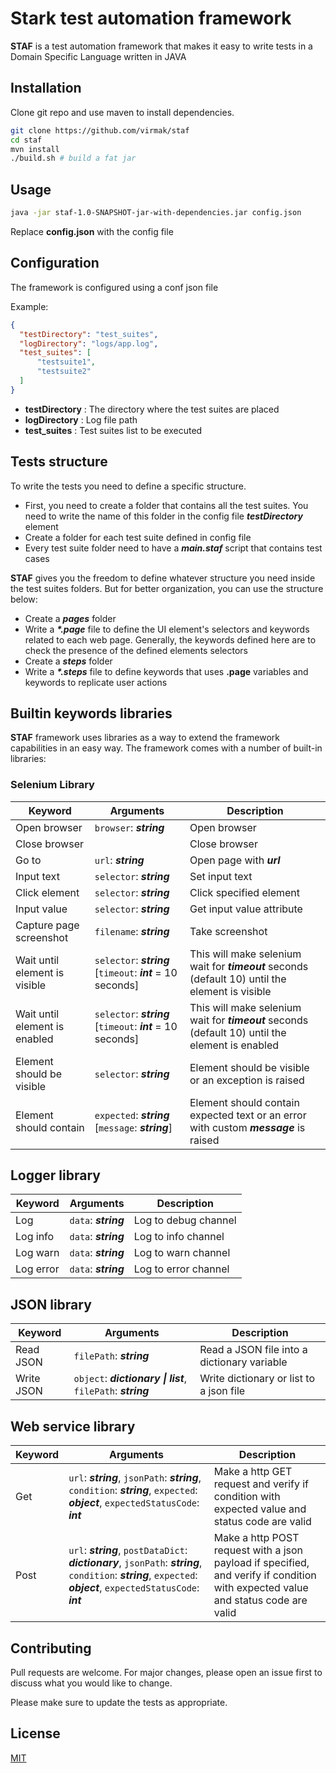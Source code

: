 # Stark test automation framework

**STAF** is a test automation framework that makes it easy to write tests in a Domain Specific Language written in JAVA

## Installation

Clone git repo and use maven to install dependencies.

```bash
git clone https://github.com/virmak/staf
cd staf
mvn install
./build.sh # build a fat jar
```

## Usage

```bash
java -jar staf-1.0-SNAPSHOT-jar-with-dependencies.jar config.json
```
Replace **config.json** with the config file

## Configuration

The framework is configured using a conf json file

Example:

```json
{
  "testDirectory": "test_suites",
  "logDirectory": "logs/app.log",
  "test_suites": [
      "testsuite1",
      "testsuite2"
  ]
}
```
- **testDirectory** : The directory where the test suites are placed
- **logDirectory** : Log file path
- **test_suites** : Test suites list to be executed

## Tests structure

To write the tests you need to define a specific structure. 
- First, you need to create a folder that contains all the test suites. You need to write the name of this folder in  the config file  ***testDirectory*** element
- Create a folder for each test suite defined in config file
- Every test suite folder need to have a ***main.staf*** script that contains test cases

**STAF** gives you the freedom to define whatever structure you need inside the test suites folders. But for better organization, you can use the structure below:

- Create a ***pages*** folder
- Write a ***\*.page*** file to define the UI element's selectors and keywords related to each web page. Generally, the keywords defined here are to check the presence of the defined elements selectors
- Create a ***steps*** folder
- Write a ***\*.steps*** file to define keywords that uses **.page** variables and keywords to replicate user actions

## Builtin keywords libraries
**STAF** framework uses libraries as a way to extend the framework capabilities in an easy way. The framework comes with a number of built-in libraries:

### Selenium Library
| Keyword       | Arguments | Description |
|---------------|-----------|-------------|
|Open browser   | `browser`: ***string***|Open browser|
|Close browser  |     | Close browser |
|Go to          | `url`: ***string***   | Open page with ***url***
|Input text     | `selector`: ***string*** | Set input text |
|Click element  | `selector`: ***string*** | Click specified element|
|Input value    | `selector`: ***string*** | Get input value attribute|
| Capture page screenshot | `filename`: ***string***| Take screenshot|
|Wait until element is visible | `selector`: ***string*** [`timeout`: ***int*** = 10 seconds] | This will make selenium wait for ***timeout*** seconds (default 10) until the element is visible|
|Wait until element is enabled | `selector`: ***string*** [`timeout`: ***int*** = 10 seconds] | This will make selenium wait for ***timeout*** seconds (default 10) until the element is enabled|
|Element should be visible| `selector`: ***string***|Element should be visible or an exception is raised|
|Element should contain|`expected`: ***string*** [`message`: ***string***]| Element should contain expected text or an error with custom ***message*** is raised|

## Logger library
| Keyword       | Arguments | Description |
|---------------|-----------|-------------|
|Log            | `data`: ***string*** | Log to debug channel |
|Log info       | `data`: ***string*** | Log to info channel |
|Log warn       | `data`: ***string*** | Log to warn channel |
|Log error      | `data`: ***string*** | Log to error channel |

## JSON library
| Keyword       | Arguments | Description |
|---------------|-----------|-------------|
|Read JSON      | `filePath`: ***string*** | Read a JSON file into a dictionary variable|
|Write JSON     | `object`: ***dictionary &#124; list***, `filePath`: ***string***| Write dictionary or list to a json file

## Web service library
| Keyword       | Arguments | Description |
|---------------|-----------|-------------|
|Get            | `url`: ***string***, `jsonPath`: ***string***, `condition`: ***string***, `expected`: ***object***, `expectedStatusCode`: ***int*** | Make a http GET request and verify if condition with expected value and status code are valid|
|Post           | `url`: ***string***, `postDataDict`: ***dictionary***, `jsonPath`: ***string***, `condition`: ***string***, `expected`: ***object***, `expectedStatusCode`: ***int*** | Make a http POST request with a json payload if specified, and verify if condition with expected value and status code are valid|


## Contributing
Pull requests are welcome. For major changes, please open an issue first to discuss what you would like to change.

Please make sure to update the tests as appropriate.

## License
[MIT](https://choosealicense.com/licenses/mit/)